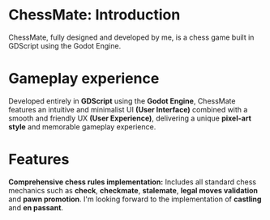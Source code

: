 # ChessMate: Introduction
ChessMate, fully designed and developed by me, is a chess game built in GDScript using the Godot Engine.

# Gameplay experience
Developed entirely in **GDScript** using the **Godot Engine**, ChessMate features an intuitive and minimalist UI **(User Interface)** combined with a smooth and friendly UX **(User Experience)**, delivering a unique **pixel-art style** and memorable gameplay experience.

# Features
**Comprehensive chess rules implementation:**
Includes all standard chess mechanics such as **check**, **checkmate**, **stalemate**, **legal moves validation** and **pawn promotion**. I'm looking forward to the implementation of **castling** and **en passant**.
